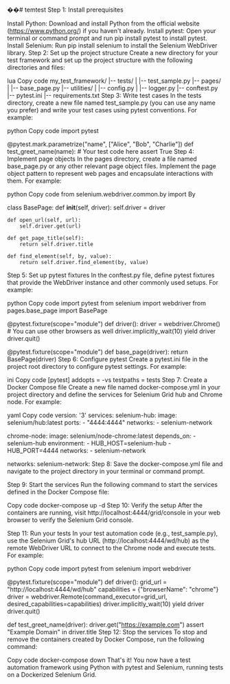 ��#   t e m t e s t 
 
 Step 1: Install prerequisites

Install Python: Download and install Python from the official website (https://www.python.org/) if you haven't already.
Install pytest: Open your terminal or command prompt and run pip install pytest to install pytest.
Install Selenium: Run pip install selenium to install the Selenium WebDriver library.
Step 2: Set up the project structure
Create a new directory for your test framework and set up the project structure with the following directories and files:

lua
Copy code
my_test_framework/
|-- tests/
|   |-- test_sample.py
|-- pages/
|   |-- base_page.py
|-- utilities/
|   |-- config.py
|   |-- logger.py
|-- conftest.py
|-- pytest.ini
|-- requirements.txt
Step 3: Write test cases
In the tests directory, create a new file named test_sample.py (you can use any name you prefer) and write your test cases using pytest conventions. For example:

python
Copy code
import pytest

@pytest.mark.parametrize("name", ["Alice", "Bob", "Charlie"])
def test_greet_name(name):
    # Your test code here
    assert True
Step 4: Implement page objects
In the pages directory, create a file named base_page.py or any other relevant page object files. Implement the page object pattern to represent web pages and encapsulate interactions with them. For example:

python
Copy code
from selenium.webdriver.common.by import By

class BasePage:
    def __init__(self, driver):
        self.driver = driver

    def open_url(self, url):
        self.driver.get(url)

    def get_page_title(self):
        return self.driver.title

    def find_element(self, by, value):
        return self.driver.find_element(by, value)
Step 5: Set up pytest fixtures
In the conftest.py file, define pytest fixtures that provide the WebDriver instance and other commonly used setups. For example:

python
Copy code
import pytest
from selenium import webdriver
from pages.base_page import BasePage

@pytest.fixture(scope="module")
def driver():
    driver = webdriver.Chrome()  # You can use other browsers as well
    driver.implicitly_wait(10)
    yield driver
    driver.quit()

@pytest.fixture(scope="module")
def base_page(driver):
    return BasePage(driver)
Step 6: Configure pytest
Create a pytest.ini file in the project root directory to configure pytest settings. For example:

ini
Copy code
[pytest]
addopts = -vs
testpaths = tests
Step 7: Create a Docker Compose file
Create a new file named docker-compose.yml in your project directory and define the services for Selenium Grid hub and Chrome node. For example:

yaml
Copy code
version: '3'
services:
  selenium-hub:
    image: selenium/hub:latest
    ports:
      - "4444:4444"
    networks:
      - selenium-network

  chrome-node:
    image: selenium/node-chrome:latest
    depends_on:
      - selenium-hub
    environment:
      - HUB_HOST=selenium-hub
      - HUB_PORT=4444
    networks:
      - selenium-network

networks:
  selenium-network:
Step 8: Save the docker-compose.yml file and navigate to the project directory in your terminal or command prompt.

Step 9: Start the services
Run the following command to start the services defined in the Docker Compose file:

Copy code
docker-compose up -d
Step 10: Verify the setup
After the containers are running, visit http://localhost:4444/grid/console in your web browser to verify the Selenium Grid console.

Step 11: Run your tests
In your test automation code (e.g., test_sample.py), use the Selenium Grid's hub URL (http://localhost:4444/wd/hub) as the remote WebDriver URL to connect to the Chrome node and execute tests. For example:

python
Copy code
import pytest
from selenium import webdriver

@pytest.fixture(scope="module")
def driver():
    grid_url = "http://localhost:4444/wd/hub"
    capabilities = {"browserName": "chrome"}
    driver = webdriver.Remote(command_executor=grid_url, desired_capabilities=capabilities)
    driver.implicitly_wait(10)
    yield driver
    driver.quit()

def test_greet_name(driver):
    driver.get("https://example.com")
    assert "Example Domain" in driver.title
Step 12: Stop the services
To stop and remove the containers created by Docker Compose, run the following command:

Copy code
docker-compose down
That's it! You now have a test automation framework using Python with pytest and Selenium, running tests on a Dockerized Selenium Grid.
